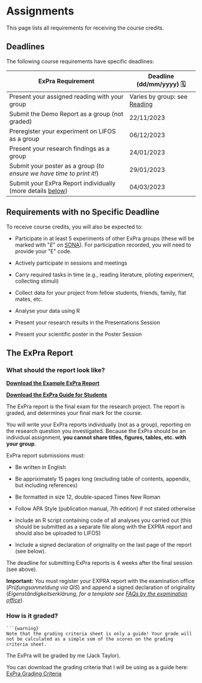 # Assignments

This page lists all requirements for receiving the course credits.

## Deadlines

The following course requirements have specific deadlines:

| ExPra Requirement | Deadline (dd/mm/yyyy) 🗓 |
|-------------------|--------------------------|
| Present your assigned reading with your group | Varies by group: see [Reading](https://jackedtaylor.github.io/expra-wise23/general/reading.html) |
| Submit the Demo Report as a group (not graded) | 22/11/2023 |
| Preregister your experiment on LIFOS as a group | 06/12/2023 |
| Present your research findings as a group | 24/01/2023 |
| Submit your poster as a group (*to ensure we have time to print it!*) | 29/01/2023 |
| Submit your ExPra Report individually (more details [below](#the-expra-report)) | 04/03/2023 | 

## Requirements with no Specific Deadline

To receive course credits, you will also be expected to:

* Participate in at least 5 experiments of other ExPra groups (these will be marked with "*E*" on [SONA](https://uni-frankfurt.sona-systems.com/)). For participation recorded, you will need to provide your "E" code.

* Actively participate in sessions and meetings

* Carry required tasks in time (e.g., reading literature, piloting experiment, collecting stimuli)

* Collect data for your project from fellow students, friends, family, flat mates, etc.

* Analyse your data using R

* Present your research results in the Presentations Session

* Present your scientific poster in the Poster Session

## The ExPra Report

### What should the report look like?

<b> <i class="fa-solid fa-file-pdf"></i> <a href="https://raw.githubusercontent.com/JackEdTaylor/expra-wise23/master/lecture/static/EXPRA_example_report.pdf">Download the Example ExPra Report</a>  </b>

<b> <i class="fa-solid fa-file-pdf"></i> <a href="https://raw.githubusercontent.com/JackEdTaylor/expra-wise23/master/lecture/static/EXPRA_Guide_for_students.pdf">Download the ExPra Guide for Students</a>  </b>

The ExPra report is the final exam for the research project. The report is graded, and determines your final mark for the course.

You will write your ExPra reports individually (not as a group), reporting on the research question you investigated. Because the ExPra should be an individual assignment, **you cannot share titles, figures, tables, etc. with your group**.

ExPra report submissions must:

* Be written in English

* Be appriximately 15 pages long (excluding table of contents, appendix, but including references)

* Be formatted in size 12, double-spaced Times New Roman

* Follow APA Style (publication manual, 7th edition) if not stated otherwise

* Include an R script containing code of all analyses you carried out (this should be submitted as a separate file along with the EXPRA report and should also be uploaded to LIFOS)

* Include a signed declaration of originality on the last page of the report (see below).

The deadline for submitting ExPra reports is 4 weeks after the final session (see above).

**Important:** You must register your EXPRA report with the examination office (*Prüfungsanmeldung via QIS*) and append a signed declaration of originality (*Eigenständigkeitserklärung, for a template see [FAQs by the examination office](https://www.psychologie.uni-frankfurt.de/126118252/BSc_MSc_FAQ_Okt_2022.pdf)*).

### How is it graded?

````{margin}
```{warning}
Note that the grading criteria sheet is only a guide! Your grade will not be calculated as a simple sum of the scores on the grading criteria sheet.
````

The ExPra will be graded by me (Jack Taylor).

You can download the grading criteria that I will be using as a guide here: [ExPra Grading Criteria](https://raw.githubusercontent.com/JackEdTaylor/expra-wise23/master/lecture/static/ExPra_grading_criteria.pdf)

